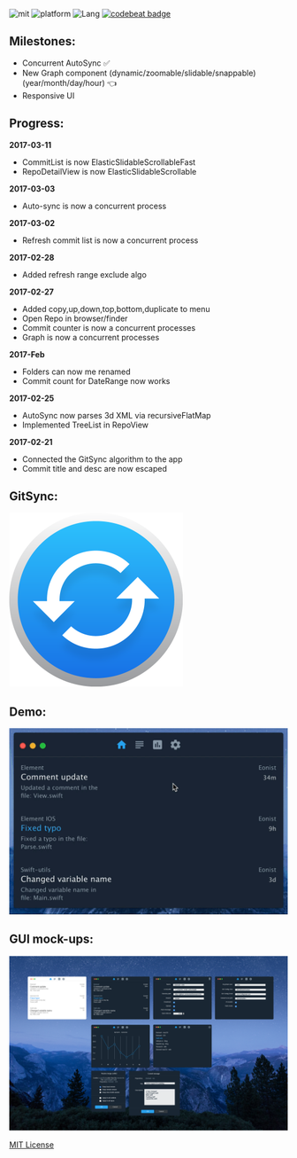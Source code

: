 ![mit](https://img.shields.io/badge/License-MIT-brightgreen.svg) ![platform](https://img.shields.io/badge/Platform-macOS-blue.svg) ![Lang](https://img.shields.io/badge/Language-Swift-orange.svg) [![codebeat badge](https://codebeat.co/badges/5c7a5051-2fa6-45c1-9c2c-0db5fe70837b)](https://codebeat.co/projects/github-com-eonist-gitsyncosx)

## Milestones:
- Concurrent AutoSync ✅
- New Graph component (dynamic/zoomable/slidable/snappable) (year/month/day/hour) 👈
- Responsive UI 

## Progress:

**2017-03-11**  
- CommitList is now ElasticSlidableScrollableFast
- RepoDetailView is now ElasticSlidableScrollable

**2017-03-03**    
- Auto-sync is now a concurrent process

**2017-03-02**  
- Refresh commit list is now a concurrent process

**2017-02-28**
- Added refresh range exclude algo

**2017-02-27**  
- Added copy,up,down,top,bottom,duplicate to menu
- Open Repo in browser/finder
- Commit counter is now a concurrent processes
- Graph is now a concurrent processes

**2017-Feb**  
- Folders can now me renamed
- Commit count for DateRange now works

**2017-02-25**
- AutoSync now parses 3d XML via recursiveFlatMap 
- Implemented TreeList in RepoView 

**2017-02-21**  
- Connected the GitSync algorithm to the app  
- Commit title and desc are now escaped  

## GitSync:  
<img width="314" alt="img" src="https://raw.githubusercontent.com/stylekit/img/master/gitsync_logo_2016_blue.png">

## Demo:
<img width="558" alt="img" src="https://raw.githubusercontent.com/stylekit/img/master/gitsync_take_3.mov.gif">

## GUI mock-ups:   

<img width="1083" alt="img" src="https://raw.githubusercontent.com/stylekit/img/master/gitsync_gui_design_low.png">

[MIT License](http://opensource.org/licenses/MIT)
